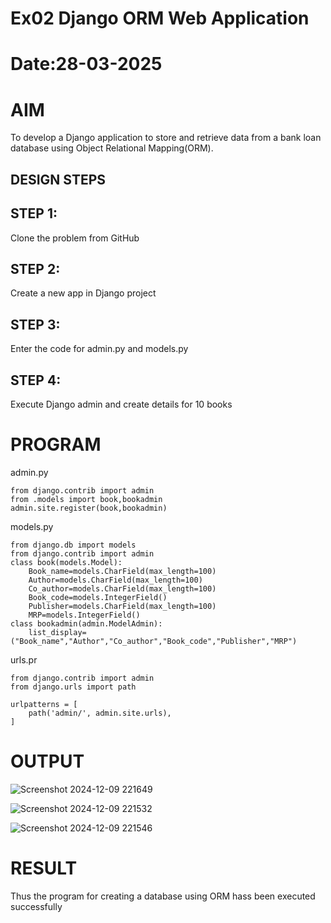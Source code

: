 # Ex02 Django ORM Web Application
# Date:28-03-2025
# AIM
To develop a Django application to store and retrieve data from a bank loan database using Object Relational Mapping(ORM).

## DESIGN STEPS
## STEP 1:
Clone the problem from GitHub

## STEP 2:
Create a new app in Django project

## STEP 3:
Enter the code for admin.py and models.py

## STEP 4:
Execute Django admin and create details for 10 books

# PROGRAM

admin.py
~~~
from django.contrib import admin
from .models import book,bookadmin
admin.site.register(book,bookadmin)
~~~

models.py
~~~
from django.db import models
from django.contrib import admin
class book(models.Model):
    Book_name=models.CharField(max_length=100)
    Author=models.CharField(max_length=100)
    Co_author=models.CharField(max_length=100)
    Book_code=models.IntegerField()
    Publisher=models.CharField(max_length=100)
    MRP=models.IntegerField()
class bookadmin(admin.ModelAdmin):
    list_display=("Book_name","Author","Co_author","Book_code","Publisher","MRP")
~~~

urls.pr
~~~
from django.contrib import admin
from django.urls import path

urlpatterns = [
    path('admin/', admin.site.urls),
]
~~~

# OUTPUT
![Screenshot 2024-12-09 221649](https://github.com/user-attachments/assets/57e0ee0b-4927-46b5-b9da-39d40cbd5bf2)


![Screenshot 2024-12-09 221532](https://github.com/user-attachments/assets/7d98d0de-dab5-4847-a7c7-5fcc5490300a)


![Screenshot 2024-12-09 221546](https://github.com/user-attachments/assets/991f3130-8814-4c9d-b615-74a464fb10f4)


# RESULT
Thus the program for creating a database using ORM hass been executed successfully
